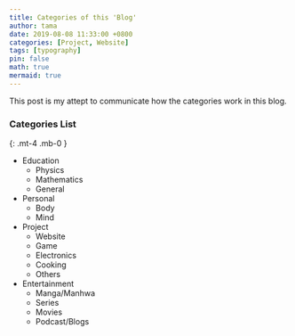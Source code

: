 ```yaml
---
title: Categories of this 'Blog'
author: tama
date: 2019-08-08 11:33:00 +0800
categories: [Project, Website]
tags: [typography]
pin: false
math: true
mermaid: true
---
```


This post is my attept to communicate how the categories work in this blog. 

### Categories List
{: .mt-4 .mb-0 }

- Education
  + Physics
  + Mathematics
  + General 
- Personal
  + Body
  + Mind
- Project
  + Website
  + Game
  + Electronics
  + Cooking
  + Others
- Entertainment
  + Manga/Manhwa
  + Series
  + Movies
  + Podcast/Blogs
 
